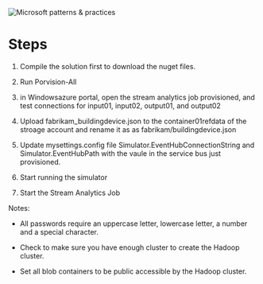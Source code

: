 ![Microsoft patterns & practices](http://pnp.azurewebsites.net/images/pnp-logo.png)
# Steps

1. Compile the solution first to download the nuget files.

1. Run Porvision-All

1. in Windowsazure portal, open the stream analytics job provisioned, and test connections for input01, input02, output01, and output02

1. Upload fabrikam_buildingdevice.json to the container01refdata of the stroage account and rename it as as fabrikam/buildingdevice.json

1. Update mysettings.config file Simulator.EventHubConnectionString and Simulator.EventHubPath with the vaule in the service bus just provisioned.

1. Start running the simulator

1. Start the Stream Analytics Job


Notes:

- All passwords require an uppercase letter, lowercase letter, a number and a special character.

- Check to make sure you have enough cluster to create the Hadoop cluster.

- Set all blob containers to be public accessible by the Hadoop cluster. 
